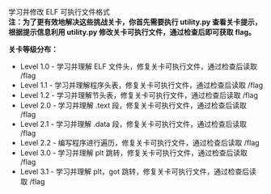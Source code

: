 学习并修改 ELF 可执行文件格式  
**注：为了更有效地解决这些挑战关卡，你首先需要执行 utility.py 查看关卡提示，根据提示信息利用 utility.py 修改关卡可执行文件，通过检查后即可获取 flag。**

**关卡等级分布：**
- Level 1.0 - 学习并理解 ELF 文件头，修复关卡可执行文件，通过检查后读取 /flag
- Level 1.1 - 学习并理解程序头表，修复关卡可执行文件，通过检查后读取 /flag
- Level 1.2 - 学习并理解节头表，修复关卡可执行文件，通过检查后读取 /flag
- Level 2.0 - 学习并理解 .text 段，修复关卡可执行文件，通过检查后读取 /flag
- Level 2.1 - 学习并理解 .data 段，修复关卡可执行文件，通过检查后读取 /flag
- Level 2.2 - 编写程序进行遍历，修复关卡可执行文件，通过检查后读取 /flag
- Level 3.0 - 学习并理解 plt 跳转，修复关卡可执行文件，通过检查后读取 /flag
- Level 3.1 - 学习并理解 plt，got 跳转，修复关卡可执行文件，通过检查后读取 /flag
